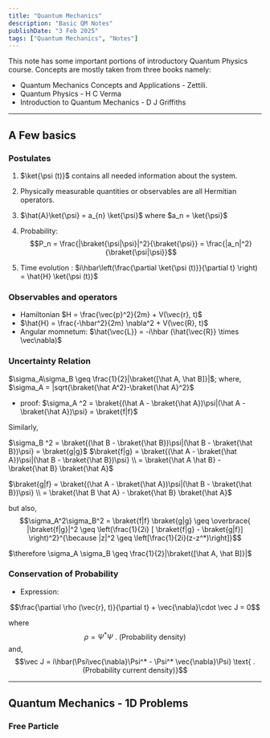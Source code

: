 ```yaml
---
title: "Quantum Mechanics"
description: "Basic QM Notes"
publishDate: "3 Feb 2025"
tags: ["Quantum Mechanics", "Notes"]
---
```


This note has some important portions of introductory Quantum Physics course. Concepts are mostly taken from three books namely:
- Quantum Mechanics Concepts and Applications - Zettili.
- Quantum Physics - H C Verma
- Introduction to Quantum Mechanics - D J Griffiths

---
## A Few basics

### Postulates

1. $\ket{\psi (t)}$ contains all needed information about the system.
2. Physically measurable quantities or observables are all Hermitian operators.
3. $\hat{A}\ket{\psi} = a_{n} \ket{\psi}$
   where $a_n = \ket{\psi}$
4. Probability:
$$P_n = \frac{|\braket{\psi|\psi}|^2}{\braket{\psi}} = \frac{|a_n|^2}{\braket{\psi|\psi}}$$

5. Time evolution : $i\hbar\left(\frac{\partial \ket{\psi (t)}}{\partial t} \right) = \hat{H} \ket{\psi (t)}$


### Observables and operators

- Hamiltonian $H = \frac{\vec{p}^2}{2m} + V(\vec{r}, t)$
- $\hat{H} = \frac{-\hbar^2}{2m} \nabla^2 + V(\vec{R}, t)$
- Angular momnetum: $\hat{\vec{L}} = -i\hbar (\hat{\vec{R}} \times \vec\nabla)$

### Uncertainty Relation
  $\sigma_A\sigma_B \geq \frac{1}{2}|\braket{[\hat A, \hat B]}|$;
where, $\sigma_A = |sqrt{\braket{\hat A^2}-\braket{\hat A}^2}$

- proof:
$\sigma_A ^2 = \braket{(\hat A - \braket{\hat A})\psi|(\hat A - \braket{\hat A})\psi} = \braket{f|f}$

Similarly,

$\sigma_B ^2 = \braket{(\hat B - \braket{\hat B})\psi|(\hat B - \braket{\hat B})\psi} = \braket{g|g}$
$\braket{f|g} = \braket{(\hat A - \braket{\hat A})\psi|(\hat B - \braket{\hat B})\psi}
\\
= \braket{\hat A \hat B} - \braket{\hat B} \braket{\hat A}$

$\braket{g|f} = \braket{(\hat A - \braket{\hat A})\psi|(\hat B - \braket{\hat B})\psi}
\\
= \braket{\hat B \hat A} - \braket{\hat B} \braket{\hat A}$

 but also, 
$$\sigma_A^2\sigma_B^2 = \braket{f|f} \braket{g|g} \geq \overbrace{ |\braket{f|g}|^2 \geq \left(\frac{1}{2i} [ \braket{f|g} - \braket{g|f}] \right)^2}^{\because |z|^2 \geq \left[\frac{1}{2i}(z-z^*)\right]}$$

$\therefore \sigma_A \sigma_B \geq  \frac{1}{2}|\braket{[\hat A, \hat B]}|$

### Conservation of Probability

- Expression:

$$\frac{\partial \rho (\vec{r}, t)}{\partial t} + \vec{\nabla}\cdot \vec J = 0$$

where
$$\rho = \Psi^*\Psi \text{   .   (Probability density)}$$
and, $$\vec J = i\hbar(\Psi\vec{\nabla}\Psi^* - \Psi^* \vec{\nabla}\Psi) \text{ .  (Probability current density)}$$

---

## Quantum Mechanics - 1D Problems

### Free Particle